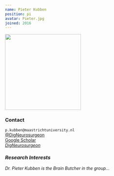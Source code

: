 ```yaml
---
name: Pieter Kubben
position: pi
avatar: Pieter.jpg
joined: 2016
---
```


<img width="250" src="{{site.baseurl}}/images/people/{{page.avatar}}" data-action="zoom">

### Contact

<i class="fa fa-envelope-o"></i>  `p.kubben@maastrichtuniversity.nl`<br/>
<i class="fa fa-twitter"></i> [@DigNeurosurgeon](https://twitter.com/DigNeurosurgeon) <br/>
<i class="fa fa-bar-chart"></i> [Google Scholar](https://scholar.google.de/citations?user=qJ8121AAAAAJ) <br/>
<i class="fa fa-github"> [DigNeurosurgeon](https://github.com/DigNeurosurgeon) <br/>

### Research Interests
Dr. Pieter Kubben is the Brain Butcher in the group...

